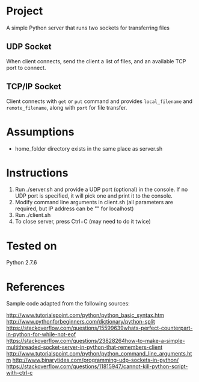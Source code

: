 
# Project
A simple Python server that runs two sockets for transferring files

## UDP Socket
When client connects, send the client a list of files, and an available TCP port to connect.

## TCP/IP Socket
Client connects with `get` or `put` command and provides `local_filename` and `remote_filename`, along with `port` for file transfer.

# Assumptions 
- home_folder directory exists in the same place as server.sh


# Instructions 

1) Run ./server.sh and provide a UDP port (optional) in the console. If no UDP port is specified, it will pick one and print it to the console. 
2) Modify command line arguments in client.sh (all parameters are required, but IP address can be "" for localhost)
3) Run ./client.sh
4) To close server, press Ctrl+C (may need to do it twice)


# Tested on    
Python 2.7.6


#  References  
Sample code adapted from the following sources: 

http://www.tutorialspoint.com/python/python_basic_syntax.htm
http://www.pythonforbeginners.com/dictionary/python-split
https://stackoverflow.com/questions/15599639whats-perfect-counterpart-in-python-for-while-not-eof
https://stackoverflow.com/questions/23828264how-to-make-a-simple-multithreaded-socket-server-in-python-that-remembers-client
http://www.tutorialspoint.com/python/python_command_line_arguments.htm
http://www.binarytides.com/programming-udp-sockets-in-python/
https://stackoverflow.com/questions/11815947/cannot-kill-python-script-with-ctrl-c

